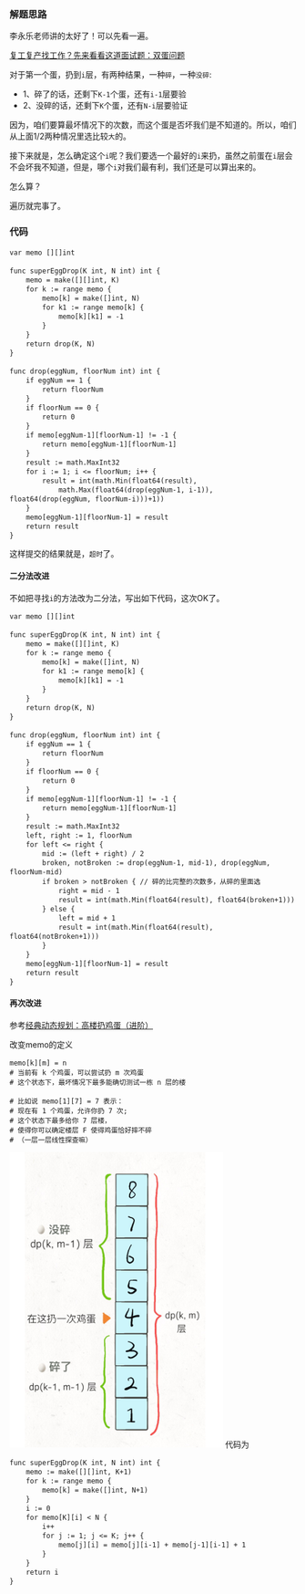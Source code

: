 ### 解题思路
李永乐老师讲的太好了！可以先看一遍。

[复工复产找工作？先来看看这道面试题：双蛋问题](https://www.bilibili.com/video/BV1KE41137PK)

对于第一个蛋，扔到``i``层，有两种结果，一种``碎``，一种``没碎``:
* 1、碎了的话，还剩下``K-1``个蛋，还有``i-1``层要验
* 2、没碎的话，还剩下``K``个蛋，还有``N-i``层要验证

因为，咱们要算最坏情况下的次数，而这个蛋是否坏我们是不知道的。所以，咱们从上面1/2两种情况里选比较``大``的。

接下来就是，怎么确定这个``i``呢？我们要选一个最好的``i``来扔，虽然之前蛋在``i``层会不会坏我不知道，但是，哪个``i``对我们最有利，我们还是可以算出来的。

怎么算？

遍历就完事了。

### 代码
```golang
var memo [][]int

func superEggDrop(K int, N int) int {
	memo = make([][]int, K)
	for k := range memo {
		memo[k] = make([]int, N)
		for k1 := range memo[k] {
			memo[k][k1] = -1
		}
	}
	return drop(K, N)
}

func drop(eggNum, floorNum int) int {
	if eggNum == 1 {
		return floorNum
	}
	if floorNum == 0 {
		return 0
	}
	if memo[eggNum-1][floorNum-1] != -1 {
		return memo[eggNum-1][floorNum-1]
	}
	result := math.MaxInt32
	for i := 1; i <= floorNum; i++ {
		result = int(math.Min(float64(result),
			math.Max(float64(drop(eggNum-1, i-1)), float64(drop(eggNum, floorNum-i)))+1))
	}
	memo[eggNum-1][floorNum-1] = result
	return result
}
```
这样提交的结果就是，``超时``了。
#### 二分法改进
不如把寻找``i``的方法改为二分法，写出如下代码，这次OK了。
```golang
var memo [][]int

func superEggDrop(K int, N int) int {
	memo = make([][]int, K)
	for k := range memo {
		memo[k] = make([]int, N)
		for k1 := range memo[k] {
			memo[k][k1] = -1
		}
	}
	return drop(K, N)
}

func drop(eggNum, floorNum int) int {
	if eggNum == 1 {
		return floorNum
	}
	if floorNum == 0 {
		return 0
	}
	if memo[eggNum-1][floorNum-1] != -1 {
		return memo[eggNum-1][floorNum-1]
	}
	result := math.MaxInt32
	left, right := 1, floorNum
	for left <= right {
		mid := (left + right) / 2
		broken, notBroken := drop(eggNum-1, mid-1), drop(eggNum, floorNum-mid)
		if broken > notBroken { // 碎的比完整的次数多，从碎的里面选
			right = mid - 1
			result = int(math.Min(float64(result), float64(broken+1)))
		} else {
			left = mid + 1
			result = int(math.Min(float64(result), float64(notBroken+1)))
		}
	}
	memo[eggNum-1][floorNum-1] = result
	return result
}
```
#### 再次改进
参考[经典动态规划：高楼扔鸡蛋（进阶）](http://labuladong.gitbook.io/algo/dong-tai-gui-hua-xi-lie/gao-lou-reng-ji-dan-jin-jie)

改变memo的定义
```
memo[k][m] = n
# 当前有 k 个鸡蛋，可以尝试扔 m 次鸡蛋
# 这个状态下，最坏情况下最多能确切测试一栋 n 层的楼

# 比如说 memo[1][7] = 7 表示：
# 现在有 1 个鸡蛋，允许你扔 7 次;
# 这个状态下最多给你 7 层楼，
# 使得你可以确定楼层 F 使得鸡蛋恰好摔不碎
# （一层一层线性探查嘛）
```
![grid](../pictures/problems/887/1.PNG)
代码为

```golang
func superEggDrop(K int, N int) int {
	memo := make([][]int, K+1)
	for k := range memo {
		memo[k] = make([]int, N+1)
	}
	i := 0
	for memo[K][i] < N {
		i++
		for j := 1; j <= K; j++ {
			memo[j][i] = memo[j][i-1] + memo[j-1][i-1] + 1
		}
	}
	return i
}
```